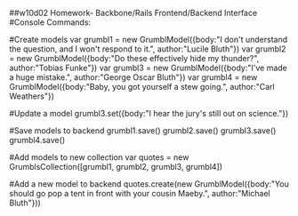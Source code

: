 ##w10d02 Homework- Backbone/Rails Frontend/Backend Interface
#Console Commands:

#Create models
var grumbl1 = new GrumblModel({body:"I don't understand the question, and I won't respond to it.", author:"Lucile Bluth"})
var grumbl2 = new GrumblModel({body:"Do these effectively hide my thunder?", author:"Tobias Funke"})
var grumbl3 = new GrumblModel({body:"I've made a huge mistake.", author:"George Oscar Bluth"})
var grumbl4 = new GrumblModel({body:"Baby, you got yourself a stew going.", author:"Carl Weathers"})

#Update a model
grumbl3.set({body:"I hear the jury's still out on science."})

#Save models to backend
grumbl1.save()
grumbl2.save()
grumbl3.save()
grumbl4.save()

#Add models to new collection
var quotes = new GrumblsCollection([grumbl1, grumbl2, grumbl3, grumbl4])

#Add a new model to backend
quotes.create(new GrumblModel({body:"You should go pop a tent in front with your cousin Maeby.", author:"Michael Bluth"}))
